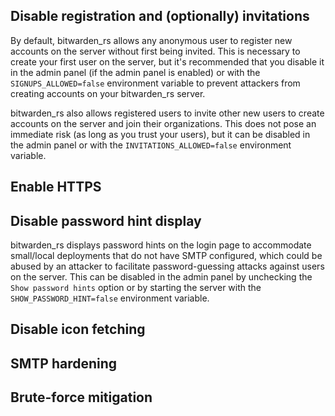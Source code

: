 

## Disable registration and (optionally) invitations
By default, bitwarden_rs allows any anonymous user to register new accounts on the server without first being invited. This is necessary to create your first user on the server, but it's recommended that you disable it in the admin panel (if the admin panel is enabled) or with the `SIGNUPS_ALLOWED=false` environment variable to prevent attackers from creating accounts on your bitwarden_rs server.

bitwarden_rs also allows registered users to invite other new users to create accounts on the server and join their organizations. This does not pose an immediate risk (as long as you trust your users), but it can be disabled in the admin panel or with the `INVITATIONS_ALLOWED=false` environment variable.

## Enable HTTPS

## Disable password hint display
bitwarden_rs displays password hints on the login page to accommodate small/local deployments that do not have SMTP configured, which could be abused by an attacker to facilitate password-guessing attacks against users on the server. This can be disabled in the admin panel by unchecking the `Show password hints` option or by starting the server with the `SHOW_PASSWORD_HINT=false` environment variable.

## Disable icon fetching

## SMTP hardening

## Brute-force mitigation